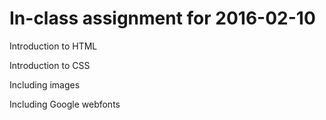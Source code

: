 # In-class assignment for 2016-02-10

Introduction to HTML

Introduction to CSS

Including images

Including Google webfonts
